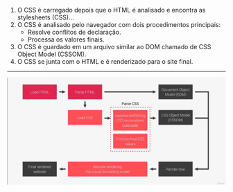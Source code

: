 <!-- Como funciona o CSS atrás dos panos -->

1. O CSS é carregado depois que o HTML é analisado e encontra as stylesheets (CSS)...
2. O CSS é analisado pelo navegador com dois procedimentos principais:
    - Resolve conflitos de declaração.
    - Processa os valores finais. <!-- Cada dispositivo possui um tamanho diferente então os valores mudam -->
3. O CSS é guardado em um arquivo similar ao DOM chamado de CSS Object Model (CSSOM).
4. O CSS se junta com o HTML e é renderizado para o site final.

<hr>

![Alt text](Images/image-1.png)